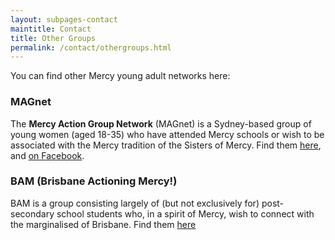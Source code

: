 ```yaml
---
layout: subpages-contact
maintitle: Contact
title: Other Groups
permalink: /contact/othergroups.html
---
```

You can find other Mercy young adult networks here:

### MAGnet
The **Mercy Action Group Network** (MAGnet) is a Sydney-based group of young
women (aged 18-35) who have attended Mercy schools or wish to be associated
with the Mercy tradition of the Sisters of Mercy. Find them
[here](http://www.parramattamercy.org.au/be-involved/magnet), and
[on Facebook](https://www.facebook.com/MAGnetSydney).

### BAM (Brisbane Actioning Mercy!)
BAM is a group consisting largely of
(but not exclusively for) post-secondary school students who, in a spirit of
Mercy, wish to connect with the marginalised of Brisbane. Find them
[here](http://www.brisbanemercy.org.au/mercy-in-action/brisbane-action-for-mercy/)
